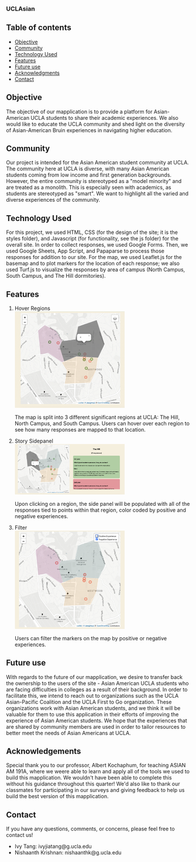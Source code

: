 ### UCLAsian 

## Table of contents
* [Objective](#Objective)
* [Community](#Community)
* [Technology Used](#technology-used)
* [Features](#Features)
* [Future use](#Future-use)
* [Acknowledgments](#Acknowledgements)
* [Contact](#Contact)


## Objective
The objective of our mapplication is to provide a platform for Asian-American UCLA students to share their academic experiences. We also would like to educate the UCLA community and shed light on the diversity of Asian-American Bruin experiences in navigating higher education. 

## Community
Our project is intended for the Asian American student community at UCLA. The community here at UCLA is diverse, with many Asian American students coming from low income and first generation backgrounds. However, the entire community is stereotyped as a "model minority" and are treated as a monolith. This is especially seen with academics, as students are stereotyped as "smart". We want to highlight all the varied and diverse experiences of the community.  

## Technology Used
For this project, we used HTML, CSS (for the design of the site; it is the styles folder), and Javascript (for functionality, see the js folder) for the overall site. In order to collect responses, we used Google Forms. Then, we used Google Sheets, App Script, and Papaparse to process those responses for addition to our site. For the map, we used Leaflet.js for the basemap and to plot markers for the location of each response; we also used Turf.js to visualize the responses by area of campus (North Campus, South Campus, and The Hill dormitories). 


## Features
<ol>
  <li>Hover Regions</li>
  <img src="./images/hover.png" width="300">
  <p>The map is split into 3 different significant regions at UCLA: The Hill, North Campus, and South Campus. Users can hover over each region to see how many responses are mapped to that location.</p>


  <li>Story Sidepanel</li>
  <img src="./images/sidepanel.png" width="300">
  <p>Upon clicking on a region, the side panel will be populated with all of the responses tied to points within that region, color coded by positive and negative experiences. </p>

  <li>Filter</li>
  <img src="./images/filter.png" width="300">
  <p>Users can filter the markers on the map by positive or negative experiences.</p>
</ol>



## Future use
With regards to the future of our mapplication, we desire to transfer back the ownership to the users of the site - Asian American UCLA students who are facing difficulties in colleges as a result of their background. In order to facilitate this, we intend to reach out to organizations such as the UCLA Asian-Pacific Coalition and the UCLA First to Go organization. These organizations work with Asian American students, and we think it will be valuable for them to use this application in their efforts of improving the experience of Asian American students. We hope that the experiences that are shared by community members are used in order to tailor resources to better meet the needs of Asian Americans at UCLA. 


## Acknowledgements
Special thank you to our professor, Albert Kochaphum, for teaching ASIAN AM 191A, where we weere able to learn and apply all of the tools we used to build this mapplication. We wouldn't have been able to complete this without his guidance throughout this quarter! We'd also like to thank our classmates for participating in our surveys and giving feedback to help us build the best version of this mapplication. 


## Contact
If you have any questions, comments, or concerns, please feel free to contact us! 

<ul>
  <li>Ivy Tang: ivyjiatang@g.ucla.edu</li>
  <li>Nishaanth Krishnan: nishaanthk@g.ucla.edu</li>
</ul>

